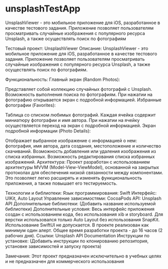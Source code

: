 # unsplashTestApp
UnsplashViewer - это мобильное приложение для iOS, разработанное в качестве тестового задания. Приложение позволяет пользователям просматривать случайные изображения с популярного ресурса Unsplash, а также осуществлять поиск по фотографиям


Тестовый проект: UnsplashViewer
Описание:
UnsplashViewer - это мобильное приложение для iOS, разработанное в качестве тестового задания. Приложение позволяет пользователям просматривать случайные изображения с популярного ресурса Unsplash, а также осуществлять поиск по фотографиям.

Функциональность:
Главный экран (Random Photos):

Представляет собой коллекцию случайных фотографий с Unsplash.
Возможность выполнения поиска по фотографиям.
При нажатии на фотографию открывается экран с подробной информацией.
Избранные фотографии (Favorites):

Таблица со списком любимых фотографий.
Каждая ячейка содержит миниатюру фотографии и имя автора.
При нажатии на ячейку осуществляется переход на экран с подробной информацией.
Экран подробной информации (Photo Details):

Отображает выбранное изображение с информацией о нем: фотография, имя автора, дата создания, местоположение и количество скачиваний.
Возможность добавления или удаления изображения из списка избранных.
Возможность редактирования списка избранных изображений.
Архитектура:
Проект разработан с использованием архитектуры MVVM (Model-View-ViewModel), основанной на закрытых протоколах для обеспечения низкой связанности между компонентами. Это позволяет легко расширять и изменять функциональность приложения, а также повышает его тестируемость.

Технологии и библиотеки:
Язык программирования: Swift
Интерфейс: UIKit, Auto Layout
Управление зависимостями: CocoaPods
API: Unsplash API
Дополнительные библиотеки: (Добавить название используемой библиотеки)
Дополнительные условия:
Весь интерфейс приложения создан с использованием кода, без использования xib и storyboard.
Для верстки использовался только Auto Layout без использования SnapKit.
Использование SwiftUI не допускается.
В проекте реализован как минимум один алерт.
Общее время разработки проекта - до 16 часов (2 рабочих дня).
Ссылки:
Unsplash API Documentation
Инструкции по установке:
(Добавить инструкции по клонированию репозитория, установке зависимостей и запуску проекта)

Замечания:
Этот проект предназначен исключительно в учебных целях и не предназначен для коммерческого использования

